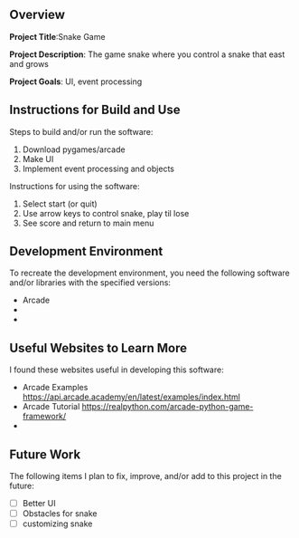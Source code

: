 ## Overview

**Project Title**:Snake Game

**Project Description**: The game snake where you control a snake that east and grows

**Project Goals**: UI, event processing

## Instructions for Build and Use

Steps to build and/or run the software:

1. Download pygames/arcade
2. Make UI
3. Implement event processing and objects

Instructions for using the software:

1. Select start (or quit)
2. Use arrow keys to control snake, play til lose
3. See score and return to main menu

## Development Environment 

To recreate the development environment, you need the following software and/or libraries with the specified versions:

* Arcade
* 
*

## Useful Websites to Learn More

I found these websites useful in developing this software:

*  Arcade Examples https://api.arcade.academy/en/latest/examples/index.html
*  Arcade Tutorial https://realpython.com/arcade-python-game-framework/
*

## Future Work

The following items I plan to fix, improve, and/or add to this project in the future:

* [ ] Better UI
* [ ] Obstacles for snake
* [ ] customizing snake
